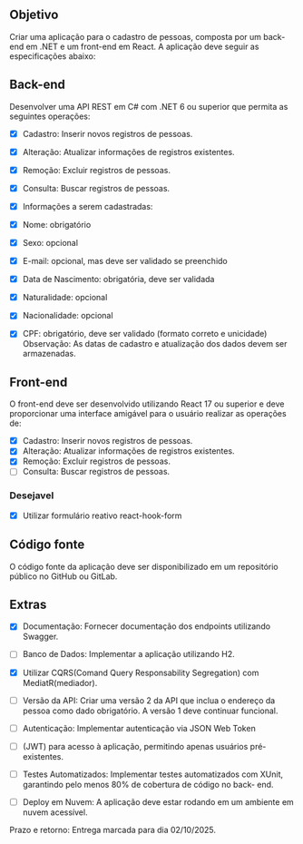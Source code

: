 ## Objetivo

Criar uma aplicação para o cadastro de pessoas, composta por um back-end em
.NET e um front-end em React. A aplicação deve seguir as especificações abaixo:

## Back-end
Desenvolver uma API REST em C# com .NET 6 ou superior que permita
as seguintes operações:

- [x] Cadastro: Inserir novos registros de pessoas.
- [x] Alteração: Atualizar informações de registros existentes.
- [x] Remoção: Excluir registros de pessoas.
- [x] Consulta: Buscar registros de pessoas.

- [x] Informações a serem cadastradas:
- [x] Nome: obrigatório
- [x] Sexo: opcional
- [x] E-mail: opcional, mas deve ser validado se preenchido
- [x] Data de Nascimento: obrigatória, deve ser validada
- [X] Naturalidade: opcional
- [X] Nacionalidade: opcional
- [x] CPF: obrigatório, deve ser validado (formato correto e unicidade)
Observação: As datas de cadastro e atualização dos dados devem ser
armazenadas.

## Front-end
O front-end deve ser desenvolvido utilizando React 17 ou superior e deve
proporcionar uma interface amigável para o usuário realizar as operações
de:  
- [x] Cadastro: Inserir novos registros de pessoas.
- [x] Alteração: Atualizar informações de registros existentes.
- [x] Remoção: Excluir registros de pessoas.
- [ ] Consulta: Buscar registros de pessoas.

### Desejavel
- [x] Utilizar formulário reativo react-hook-form

## Código fonte
O código fonte da aplicação deve ser disponibilizado em um
repositório público no GitHub ou GitLab.

## Extras
- [x] Documentação: Fornecer documentação dos endpoints utilizando Swagger.
- [ ] Banco de Dados: Implementar a aplicação utilizando H2.
- [x] Utilizar CQRS(Comand Query Responsability Segregation) com MediatR(mediador).
- [ ] Versão da API: Criar uma versão 2 da API que inclua o endereço da pessoa como dado obrigatório. A versão 1 deve continuar funcional.
- [ ] Autenticação: Implementar autenticação via JSON Web Token
- [ ] (JWT) para acesso à aplicação, permitindo apenas usuários pré-existentes.

- [ ] Testes Automatizados: Implementar testes automatizados com XUnit, garantindo pelo menos 80% de cobertura de código no back- end.
- [ ] Deploy em Nuvem: A aplicação deve estar rodando em um ambiente
em nuvem acessível.

Prazo e retorno: Entrega marcada para dia 02/10/2025.
